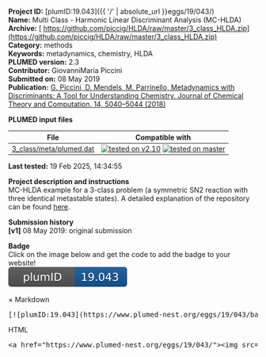 **Project ID:** [plumID:19.043]({{ '/' | absolute_url }}eggs/19/043/)  
**Name:**  Multi Class - Harmonic Linear Discriminant Analysis (MC-HLDA)  
**Archive:** [ https://github.com/piccig/HLDA/raw/master/3_class_HLDA.zip](https://github.com/piccig/HLDA/raw/master/3_class_HLDA.zip)  
**Category:**  methods  
**Keywords:**  metadynamics, chemistry, HLDA  
**PLUMED version:**  2.3  
**Contributor:**  GiovanniMaria Piccini  
**Submitted on:** 08 May 2019  
**Publication:** [G. Piccini, D. Mendels, M. Parrinello, Metadynamics with Discriminants: A Tool for Understanding Chemistry. Journal of Chemical Theory and Computation. 14, 5040–5044 (2018)](http://dx.doi.org/10.1021/acs.jctc.8b00634)  
  
**PLUMED input files**  
  
| File     | Compatible with |  
|:--------:|:--------:|  
| [3_class/meta/plumed.dat](./data/3_class/meta/plumed.dat.md) |  [![tested on v2.10](https://img.shields.io/badge/v2.10-failed-red.svg)](data/3_class/meta/plumed.dat.plumed.stderr) [![tested on master](https://img.shields.io/badge/master-failed-red.svg)](data/3_class/meta/plumed.dat.plumed_master.stderr) |  
  
**Last tested:**  19 Feb 2025, 14:34:55
  
**Project description and instructions**  
MC-HLDA example for a 3-class problem (a symmetric SN2 reaction with three identical metastable states). A detailed explanation of the repository can be found [here](https://github.com/piccig/HLDA/blob/master/README.md).

  
**Submission history**  
**[v1]** 08 May 2019: original submission  
  
**Badge**  
Click on the image below and get the code to add the badge to your website!  
<img src="./badge.svg" alt="plumeDnest:19.043" id="myBtn" class="badge">
<div id="myModal" class="modal">
  <div class="modal-content">
    <span class="close">&times;</span>
    Markdown<pre>[![plumID:19.043](https://www.plumed-nest.org/eggs/19/043/badge.svg)](https://www.plumed-nest.org/eggs/19/043/)</pre>
    HTML<pre>&lt;a href="https://www.plumed-nest.org/eggs/19/043/"&gt;&lt;img src="https://www.plumed-nest.org/eggs/19/043/badge.svg" alt="plumID:19.043"&gt;&lt;/a&gt;</pre>
  </div>
</div>
